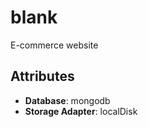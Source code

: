 # blank

E-commerce website

## Attributes

- **Database**: mongodb
- **Storage Adapter**: localDisk
